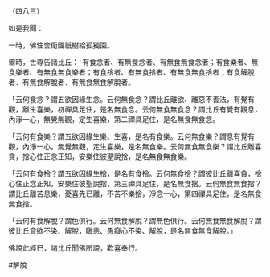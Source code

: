 （四八三）

如是我聞：

一時，佛住舍衛國祇樹給孤獨園。

爾時，世尊告諸比丘：「有食念者、有無食念者、有無食無食念者；有食樂者、無食樂者、有無食無食樂者；有食捨者、有無食捨者、有無食無食捨者；有食解脫者、有無食解脫者、有無食無食解脫者。

「云何食念？謂五欲因緣生念。云何無食念？謂比丘離欲、離惡不善法，有覺有觀，離生喜樂，初禪具足住，是名無食念。云何無食無食念？謂比丘有覺有觀息，內淨一心，無覺無觀，定生喜樂，第二禪具足住，是名無食無食念。

「云何有食樂？謂五欲因緣生樂、生喜，是名有食樂。云何無食樂？謂息有覺有觀，內淨一心，無覺無觀，定生喜樂，是名無食樂。云何無食無食樂？謂比丘離喜貪，捨心住正念正知，安樂住彼聖說捨，是名無食無食樂。

「云何有食捨？謂五欲因緣生捨，是名有食捨。云何無食捨？謂彼比丘離喜貪，捨心住正念正知，安樂住彼聖說捨，第三禪具足住，是名無食捨。云何無食無食捨？謂比丘離苦息樂，憂喜先已離，不苦不樂捨，淨念一心，第四禪具足住，是名無食無食捨。

「云何有食解脫？謂色俱行。云何無食解脫？謂無色俱行。云何無食無食解脫？謂彼比丘貪欲不染、解脫，瞋恚、愚癡心不染、解脫，是名無食無食解脫。」

佛說此經已，諸比丘聞佛所說，歡喜奉行。



#解脫

